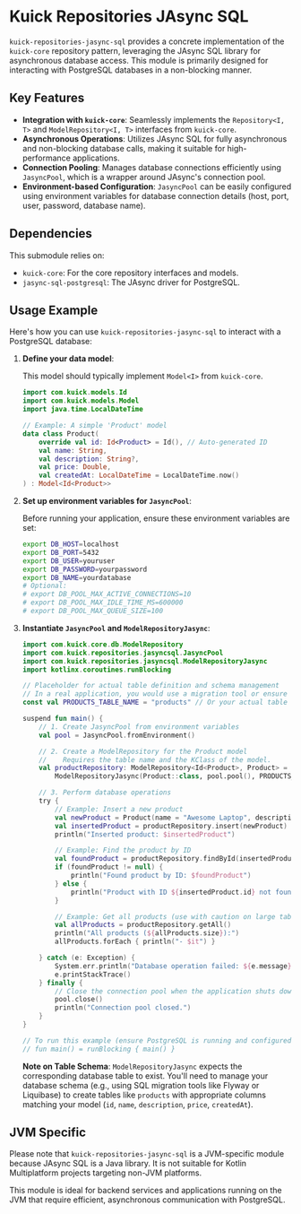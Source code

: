 # Kuick Repositories JAsync SQL

`kuick-repositories-jasync-sql` provides a concrete implementation of the `kuick-core` repository pattern, leveraging the JAsync SQL library for asynchronous database access. This module is primarily designed for interacting with PostgreSQL databases in a non-blocking manner.

## Key Features

*   **Integration with `kuick-core`**: Seamlessly implements the `Repository<I, T>` and `ModelRepository<I, T>` interfaces from `kuick-core`.
*   **Asynchronous Operations**: Utilizes JAsync SQL for fully asynchronous and non-blocking database calls, making it suitable for high-performance applications.
*   **Connection Pooling**: Manages database connections efficiently using `JasyncPool`, which is a wrapper around JAsync's connection pool.
*   **Environment-based Configuration**: `JasyncPool` can be easily configured using environment variables for database connection details (host, port, user, password, database name).

## Dependencies

This submodule relies on:

*   `kuick-core`: For the core repository interfaces and models.
*   `jasync-sql-postgresql`: The JAsync driver for PostgreSQL.

## Usage Example

Here's how you can use `kuick-repositories-jasync-sql` to interact with a PostgreSQL database:

1.  **Define your data model**:

    This model should typically implement `Model<I>` from `kuick-core`.

    ```kotlin
    import com.kuick.models.Id
    import com.kuick.models.Model
    import java.time.LocalDateTime

    // Example: A simple 'Product' model
    data class Product(
        override val id: Id<Product> = Id(), // Auto-generated ID
        val name: String,
        val description: String?,
        val price: Double,
        val createdAt: LocalDateTime = LocalDateTime.now()
    ) : Model<Id<Product>>
    ```

2.  **Set up environment variables for `JasyncPool`**:

    Before running your application, ensure these environment variables are set:

    ```bash
    export DB_HOST=localhost
    export DB_PORT=5432
    export DB_USER=youruser
    export DB_PASSWORD=yourpassword
    export DB_NAME=yourdatabase
    # Optional:
    # export DB_POOL_MAX_ACTIVE_CONNECTIONS=10
    # export DB_POOL_MAX_IDLE_TIME_MS=600000
    # export DB_POOL_MAX_QUEUE_SIZE=100
    ```

3.  **Instantiate `JasyncPool` and `ModelRepositoryJasync`**:

    ```kotlin
    import com.kuick.core.db.ModelRepository
    import com.kuick.repositories.jasyncsql.JasyncPool
    import com.kuick.repositories.jasyncsql.ModelRepositoryJasync
    import kotlinx.coroutines.runBlocking

    // Placeholder for actual table definition and schema management
    // In a real application, you would use a migration tool or ensure the table exists.
    const val PRODUCTS_TABLE_NAME = "products" // Or your actual table name

    suspend fun main() {
        // 1. Create JasyncPool from environment variables
        val pool = JasyncPool.fromEnvironment()

        // 2. Create a ModelRepository for the Product model
        //    Requires the table name and the KClass of the model.
        val productRepository: ModelRepository<Id<Product>, Product> =
            ModelRepositoryJasync(Product::class, pool.pool(), PRODUCTS_TABLE_NAME)

        // 3. Perform database operations
        try {
            // Example: Insert a new product
            val newProduct = Product(name = "Awesome Laptop", description = "High-performance laptop", price = 1200.99)
            val insertedProduct = productRepository.insert(newProduct)
            println("Inserted product: $insertedProduct")

            // Example: Find the product by ID
            val foundProduct = productRepository.findById(insertedProduct.id)
            if (foundProduct != null) {
                println("Found product by ID: $foundProduct")
            } else {
                println("Product with ID ${insertedProduct.id} not found.")
            }

            // Example: Get all products (use with caution on large tables)
            val allProducts = productRepository.getAll()
            println("All products (${allProducts.size}):")
            allProducts.forEach { println("- $it") }

        } catch (e: Exception) {
            System.err.println("Database operation failed: ${e.message}")
            e.printStackTrace()
        } finally {
            // Close the connection pool when the application shuts down
            pool.close()
            println("Connection pool closed.")
        }
    }

    // To run this example (ensure PostgreSQL is running and configured):
    // fun main() = runBlocking { main() }
    ```

    **Note on Table Schema**: `ModelRepositoryJasync` expects the corresponding database table to exist. You'll need to manage your database schema (e.g., using SQL migration tools like Flyway or Liquibase) to create tables like `products` with appropriate columns matching your model (`id`, `name`, `description`, `price`, `createdAt`).

## JVM Specific

Please note that `kuick-repositories-jasync-sql` is a JVM-specific module because JAsync SQL is a Java library. It is not suitable for Kotlin Multiplatform projects targeting non-JVM platforms.

This module is ideal for backend services and applications running on the JVM that require efficient, asynchronous communication with PostgreSQL.
